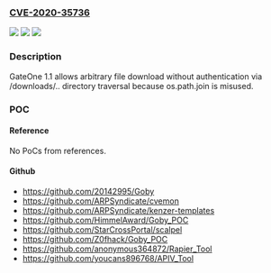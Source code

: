 ### [CVE-2020-35736](https://cve.mitre.org/cgi-bin/cvename.cgi?name=CVE-2020-35736)
![](https://img.shields.io/static/v1?label=Product&message=n%2Fa&color=blue)
![](https://img.shields.io/static/v1?label=Version&message=n%2Fa&color=blue)
![](https://img.shields.io/static/v1?label=Vulnerability&message=n%2Fa&color=brighgreen)

### Description

GateOne 1.1 allows arbitrary file download without authentication via /downloads/.. directory traversal because os.path.join is misused.

### POC

#### Reference
No PoCs from references.

#### Github
- https://github.com/20142995/Goby
- https://github.com/ARPSyndicate/cvemon
- https://github.com/ARPSyndicate/kenzer-templates
- https://github.com/HimmelAward/Goby_POC
- https://github.com/StarCrossPortal/scalpel
- https://github.com/Z0fhack/Goby_POC
- https://github.com/anonymous364872/Rapier_Tool
- https://github.com/youcans896768/APIV_Tool

